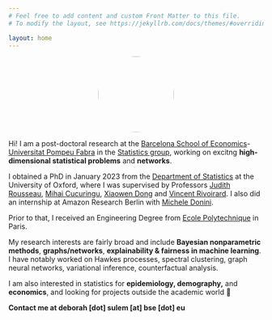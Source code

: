 ```yaml
---
# Feel free to add content and custom Front Matter to this file.
# To modify the layout, see https://jekyllrb.com/docs/themes/#overriding-theme-defaults

layout: home
---
```


<p align="center">
  <img src="../images/IMG_20210630_085720.jpg" class="pull-left" style="text-align:center; height:150px; width:150px; border-radius:100%"/>
</p>


Hi! I am a post-doctoral research at the [Barcelona School of Economics](https://bse.eu/)-[Universitat Pompeu Fabra](https://www.upf.edu/) in the [Statistics group](https://sites.google.com/view/stats-upf/), working on excitng **high-dimensional statistical problems** and **networks**.

I obtained a PhD in January 2023 from the [Department of Statistics](http://www.stats.ox.ac.uk/) at the University of Oxford, where I was supervised by Professors [Judith Rousseau](http://www.stats.ox.ac.uk/~rousseau/), [Mihai Cucuringu](http://www.stats.ox.ac.uk/~cucuringu), [Xiaowen Dong](https://web.media.mit.edu/~xdong/) and [Vincent Rivoirard](https://www.ceremade.dauphine.fr/~rivoirar/). I also did an internship at Amazon Research Berlin with [Michele Donini](https://www.amazon.science/author/michele-donini).

        
Prior to that, I received an Engineering Degree from [Ecole Polytechnique](https://www.polytechnique.edu/) in Paris. 

My research interests are fairly broad and include **Bayesian nonparametric methods**, **graphs/networks**, **explainability & fairness in machine learning**. I have notably worked on Hawkes processes, spectral clustering, graph neural networks, variational inference, counterfactual analysis.

I am also interested in statistics for **epidemiology, demography,** and **economics**, and looking for projects outside the academic world :eyes:


**Contact me at deborah [dot] sulem [at] bse [dot] eu**
